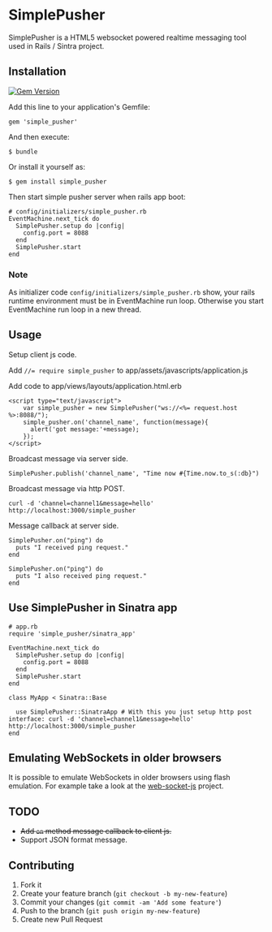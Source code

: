 # SimplePusher

SimplePusher is a HTML5 websocket powered realtime messaging tool used in Rails / Sintra project.

## Installation

[![Gem Version](https://badge.fury.io/rb/simple_pusher@2x.png)](http://badge.fury.io/rb/simple_pusher)

Add this line to your application's Gemfile:

    gem 'simple_pusher'

And then execute:

    $ bundle

Or install it yourself as:

    $ gem install simple_pusher

Then start simple pusher server when rails app boot:

    # config/initializers/simple_pusher.rb
    EventMachine.next_tick do
      SimplePusher.setup do |config|
        config.port = 8088
      end
      SimplePusher.start
    end

### Note

As initializer code `config/initializers/simple_pusher.rb` show, your rails runtime environment must be in EventMachine run loop. Otherwise you start EventMachine run loop in a new thread.

## Usage

Setup client js code.

Add `//= require simple_pusher` to app/assets/javascripts/application.js

Add code to app/views/layouts/application.html.erb
```
<script type="text/javascript">
    var simple_pusher = new SimplePusher("ws://<%= request.host %>:8088/");
    simple_pusher.on('channel_name', function(message){
      alert('got message:'+message);
    });
</script>
```

Broadcast message via server side.

```
SimplePusher.publish('channel_name', "Time now #{Time.now.to_s(:db}")
```

Broadcast message via http POST.
```
curl -d 'channel=channel1&message=hello'  http://localhost:3000/simple_pusher
```

Message callback at server side.

```
SimplePusher.on("ping") do
  puts "I received ping request."
end

SimplePusher.on("ping") do
  puts "I also received ping request."
end
```

## Use SimplePusher in Sinatra app

```
# app.rb
require 'simple_pusher/sinatra_app'

EventMachine.next_tick do
  SimplePusher.setup do |config|
    config.port = 8088
  end
  SimplePusher.start
end

class MyApp < Sinatra::Base

  use SimplePusher::SinatraApp # With this you just setup http post interface: curl -d 'channel=channel1&message=hello'  http://localhost:3000/simple_pusher
end

```

## Emulating WebSockets in older browsers
It is possible to emulate WebSockets in older browsers using flash emulation. For example take a look at the [web-socket-js](https://github.com/gimite/web-socket-js) project.

## TODO

* <del>Add `on` method message callback to client js.</del>
* Support JSON format message.

## Contributing

1. Fork it
2. Create your feature branch (`git checkout -b my-new-feature`)
3. Commit your changes (`git commit -am 'Add some feature'`)
4. Push to the branch (`git push origin my-new-feature`)
5. Create new Pull Request
